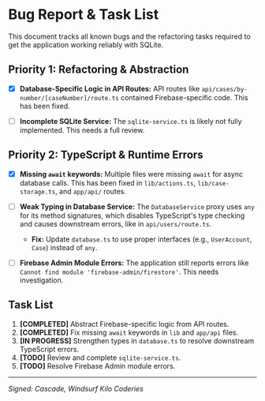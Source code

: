 # Bug Report & Task List

This document tracks all known bugs and the refactoring tasks required to get the application working reliably with SQLite.

## Priority 1: Refactoring & Abstraction

- [x] **Database-Specific Logic in API Routes:** API routes like `api/cases/by-number/[caseNumber]/route.ts` contained Firebase-specific code. This has been fixed.

- [ ] **Incomplete SQLite Service:** The `sqlite-service.ts` is likely not fully implemented. This needs a full review.

## Priority 2: TypeScript & Runtime Errors

- [x] **Missing `await` keywords:** Multiple files were missing `await` for async database calls. This has been fixed in `lib/actions.ts`, `lib/case-storage.ts`, and `app/api/` routes.

- [ ] **Weak Typing in Database Service:** The `DatabaseService` proxy uses `any` for its method signatures, which disables TypeScript's type checking and causes downstream errors, like in `api/users/route.ts`.
  - **Fix:** Update `database.ts` to use proper interfaces (e.g., `UserAccount`, `Case`) instead of `any`.

- [ ] **Firebase Admin Module Errors:** The application still reports errors like `Cannot find module 'firebase-admin/firestore'`. This needs investigation.

## Task List

1.  **[COMPLETED]** Abstract Firebase-specific logic from API routes.
2.  **[COMPLETED]** Fix missing `await` keywords in `lib` and `app/api` files.
3.  **[IN PROGRESS]** Strengthen types in `database.ts` to resolve downstream TypeScript errors.
4.  **[TODO]** Review and complete `sqlite-service.ts`.
5.  **[TODO]** Resolve Firebase Admin module errors.

---
*Signed: Cascade, Windsurf Kilo Coderies* 
